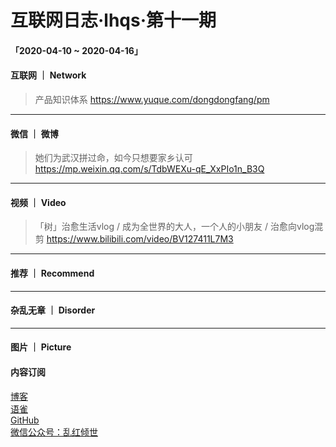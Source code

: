 # 互联网日志·lhqs·第十一期


#### 「2020-04-10 ~ 2020-04-16」


#### 互联网 ｜ Network

> 产品知识体系 https://www.yuque.com/dongdongfang/pm

> 

> 

> 

> 

> 

> 

> 



----

#### 微信 ｜ 微博

> 她们为武汉拼过命，如今只想要家乡认可 https://mp.weixin.qq.com/s/TdbWEXu-qE_XxPIo1n_B3Q

>  

>  

>  

>  

>  

>  

>  





----


#### 视频 ｜ Video


> 「树」治愈生活vlog / 成为全世界的大人，一个人的小朋友 / 治愈向vlog混剪 https://www.bilibili.com/video/BV127411L7M3

> 

> 

> 

> 

> 

> 



----


#### 推荐 ｜ Recommend

> 

> 

> 

> 

> 

> 



----

#### 杂乱无章 ｜ Disorder


> 

> 

> 

> 

> 

> 

> 

> 








----

#### 图片 ｜ Picture

<!-- ![图片集](http://qiniu.blog.lhqs.ink/log/2020-02-log3/01.jpg) -->




#### 内容订阅

[博客](http://blog.lhqs.ink)<br />
[语雀](https://www.yuque.com/lhqs/notes)<br />
[GitHub](https://github.com/lhqs/network-footpoint)<br />
[微信公众号：乱红倾世](https://weixin.sogou.com/weixin?type=1&ie=utf8&query=乱红倾世)<br />
